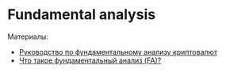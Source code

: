 # Fundamental analysis
  
Материалы:

- [Руководство по фундаментальному анализу криптовалют](https://academy.binance.com/ru/articles/a-guide-to-cryptocurrency-fundamental-analysis?UTM=BinanceAcademy)
- [Что такое фундаментальный анализ (FA)?](https://academy.binance.com/ru/articles/what-is-fundamental-analysis-fa)
